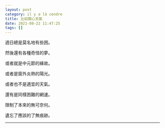 ```yaml
---
layout: post
category: il y a là cendre
title: 比如關心天氣
date: 2021-08-22 11:47:25
tags: []
---
```


週日總是莫名地有些困。

然後還有各種奇怪的夢。

或者就是中元節的緣故。

或者是窗外炎熱的陽光。

或者也不是適宜的天氣。

還有是同樣困難的網速。

限制了本來的無可奈何。

遺忘了應該的了無痕跡。

-------





